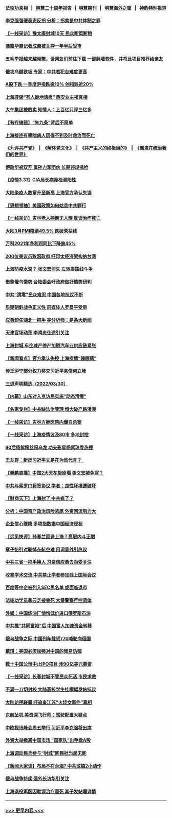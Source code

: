 #### [法轮功真相](https://github.com/gfw-breaker/truth/blob/master/README.md?t=0) &nbsp;&nbsp;|&nbsp;&nbsp; [明慧二十周年报告](https://github.com/gfw-breaker/mh-reports/blob/master/README.md?t=0) &nbsp;&nbsp;|&nbsp;&nbsp;[明慧期刊](https://github.com/gfw-breaker/mh-qikan) &nbsp;&nbsp;|&nbsp;&nbsp; [明慧海外之窗](https://github.com/gfw-breaker/mh-news/blob/master/README.md?t=0) &nbsp;&nbsp;|&nbsp;&nbsp; [神韵特别报道](https://github.com/gfw-breaker/mh-news/blob/master/shenyun.md?t=0)
#### [李克强强硬表态反拐 分析：拐卖是中共体制之罪](../pages/nsc413/n13686616.md?t=04010201) 
#### [【一线采访】豫太康封城10天 民众断菜断粮](../pages/nsc413/n13686135.md?t=04010201) 
#### [澳籍华裔记者成蕾被关押一年半后受审](../pages/nsc413/n13686690.md?t=04010201) 
#### 五毛举报越来越频繁，请网友们前往下载 [一键翻墙软件](https://github.com/gfw-breaker/ssr-accounts)，并将此项目推荐给亲友
#### [俄攻乌踢铁板 专家：中共若犯台难度更高](../pages/nsc413/n13681383.md?t=04010201) 
#### [A股下跌 一季度沪指跌逾10% 创指跌近20%](../pages/nsc413/n13685743.md?t=04010201) 
#### [上海辟谣“有人跪地请愿” 西安业主揭真相](../pages/nsc413/n13686024.md?t=04010201) 
#### [大午集团被贱卖 知情人：上百亿只评三亿多](../pages/nsc413/n13686041.md?t=04010201) 
#### [【有冇搞错】“朱九条”背后不简单](../pages/nsc413/n13684635.md?t=04010201) 
#### [上海接连有哮喘病人因得不到及时救治而死亡](../pages/nsc413/n13686074.md?t=04010201) 
#### [《九评共产党》](https://github.com/begood0513/9ping.md/blob/master/README.md) &nbsp;|&nbsp; [《解体党文化》](../../../../jtdwh.md/blob/master/README.md)  &nbsp;|&nbsp; [《共产主义的终极目的》](../../../../gczydzjmd.md/blob/master/README.md) &nbsp;|&nbsp; [《魔鬼在统治我们的世界》](../../../../mgztzwmdsj.md/blob/master/README.md) 
#### [傅政华被双开 属孙力军团伙 长期违规携枪](../pages/nsc413/n13685927.md?t=04010201) 
#### [【疫情3.31】CIA局长病毒检测阳性](../pages/nsc413/n13685504.md?t=04010201) 
#### [大陆染疫人数窜升至新高 上海官方承认失误](../pages/nsc413/n13685251.md?t=04010201) 
#### [【思想领袖】美国政策如何姑息中共罪行](../pages/nsc413/n13654193.md?t=04010201) 
#### [【一线采访】吉林老人摔倒无人理 耽误治疗死亡](../pages/nsc413/n13685746.md?t=04010201) 
#### [大陆3月PMI降至49.5% 跌破荣枯线](../pages/nsc413/n13685582.md?t=04010201) 
#### [万科2021年净利润同比下降逾45%](../pages/nsc413/n13684897.md?t=04010201) 
#### [200位美议员致函政府 吁印太经济架构纳台湾](../pages/nsc413/n13685382.md?t=04010201) 
#### [上海防疫水深？ 张文宏消失 左派提路线斗争](../pages/nsc413/n13685194.md?t=04010201) 
#### [借鉴俄乌情势 台陆委会吁政府做好情势研判](../pages/nsc413/n13684926.md?t=04010201) 
#### [中共“清零”民众难忍 中国各地抗议不断](../pages/nsc413/n13685186.md?t=04010201) 
#### [质疑朝鲜战争正义性 前媒体人罗昌平受审](../pages/nsc413/n13684761.md?t=04010201) 
#### [应勇卸任湖北一把手 美分析师：是条大新闻](../pages/nsc413/n13684346.md?t=04010201) 
#### [天津官场动荡 李鸿忠仕途引关注](../pages/nsc413/n13684870.md?t=04010201) 
#### [上海封城 车企减产停产加剧汽车业供应链紧张](../pages/nsc413/n13684697.md?t=04010201) 
#### [【新闻看点】官方承认失控 上海疫情“辣眼睛”](../pages/nsc413/n13684412.md?t=04010201) 
#### [传王沪宁部分权力移交习近平亲信何立峰](../pages/nsc413/n13684779.md?t=04010201) 
#### [三退声明精选（2022/03/30）](../pages/nsc413/n13684873.md?t=04010201) 
#### [【内幕】山东对入京访民实施“动态清零”](../pages/nsc413/n13684663.md?t=04010201) 
#### [【名家专栏】中共缺法治管理 恒大破产路漫漫](../pages/nsc413/n13683523.md?t=04010201) 
#### [【一线采访】吉林方舱医院内爆自杀案](../pages/nsc413/n13684478.md?t=04010201) 
#### [【一线采访】上海疫情波及80市 多地封控](../pages/nsc413/n13684549.md?t=04010201) 
#### [90后杨紫粉丝闹乌龙 功夫影星杨紫琼登热搜](../pages/nsc413/n13684458.md?t=04010201) 
#### [王友群：新反习近平文是在为谁代言？  ](../pages/nsc413/n13684409.md?t=04010201) 
#### [【秦鹏直播】中国2大天花板崩塌 张文宏被免官？](../pages/nsc413/n13684435.md?t=04010201) 
#### [中共与索罗门将签协议 学者：良性环境遭破坏](../pages/nsc413/n13684536.md?t=04010201) 
#### [【财商天下】上海封了 中共疯了？](../pages/nsc413/n13684300.md?t=04010201) 
#### [分析：中国资产政治风险浓厚 外资回流阻力大](../pages/nsc413/n13684349.md?t=04010201) 
#### [企业信心骤降 多项指数揭中国经济现状](../pages/nsc413/n13684393.md?t=04010201) 
#### [【远见快评】孙春兰回避上海？高层内斗正酣](../pages/nsc413/n13684447.md?t=04010201) 
#### [章子怡引对联悼东航空难 用词意外引热议](../pages/nsc413/n13684323.md?t=04010201) 
#### [中共三省一把手换人 习亲信应勇去向受关注](../pages/nsc413/n13684270.md?t=04010201) 
#### [收紧学术交流 中共禁止学者参加线上国际会议](../pages/nsc413/n13684255.md?t=04010201) 
#### [百度等中企被列入SEC黑名单 或面临退市](../pages/nsc413/n13684166.md?t=04010201) 
#### [法轮功学员季云芝被害死 大量警察严控遗体](../pages/nsc413/n13683424.md?t=04010201) 
#### [外媒：中国炼油厂悄悄低价进口俄罗斯石油](../pages/nsc413/n13684278.md?t=04010201) 
#### [中共推“共同富裕”后 中国富人加速资金转移](../pages/nsc413/n13684182.md?t=04010201) 
#### [俄乌战争之际 中国列车载货770吨驶向俄国](../pages/nsc413/n13684205.md?t=04010201) 
#### [戴琪：美国必须加强对中国的贸易防御](../pages/nsc413/n13684167.md?t=04010201) 
#### [数十中国公司中止IPO项目 涉90亿美元募资](../pages/nsc413/n13684104.md?t=04010201) 
#### [【一线采访】长春封城不管民众死活 市民求救](../pages/nsc413/n13683449.md?t=04010201) 
#### [不满一刀切封校 大陆高校学生挂横幅发帖抗议](../pages/nsc413/n13683669.md?t=04010201) 
#### [大陆访民联署 吁追查江苏“火烧女事件”真相](../pages/nsc413/n13683624.md?t=04010201) 
#### [东航坠机 美资深飞行师：驾驶配置大疑点](../pages/nsc413/n13683989.md?t=04010201) 
#### [中欧视讯峰会周五举行 习近平李克强将出席](../pages/nsc413/n13683858.md?t=04010201) 
#### [外资大举撤离中国市场 “国家队”出手救A股](../pages/nsc413/n13683770.md?t=04010201) 
#### [上海调动民兵参与“封城”网民批当局无能](../pages/nsc413/n13683226.md?t=04010201) 
#### [【新闻大家谈】布局不在台海? 中共或搞2小动作](../pages/nsc413/n13682479.md?t=04010201) 
#### [俄乌战争持续 俄外长访华引关注](../pages/nsc413/n13683533.md?t=04010201) 
#### [上海退役军医因耽误治疗而死 其子发帖曝详情](../pages/nsc413/n13682858.md?t=04010201) 

----
#### [ >>> 更早内容 <<< ](../indexes/nsc413-earlier.md)

